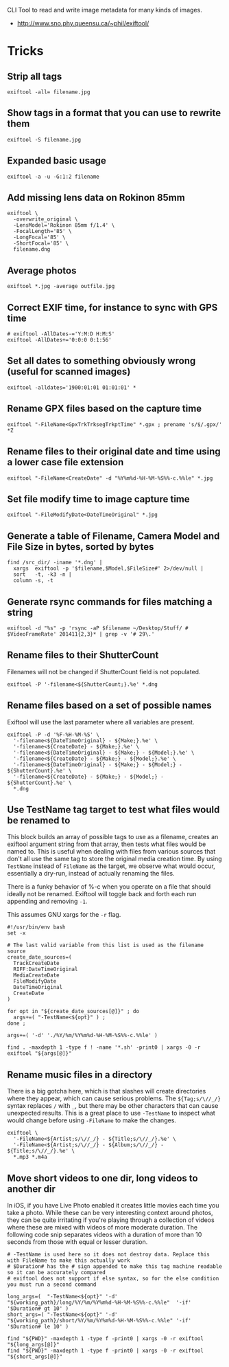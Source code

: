CLI Tool to read and write image metadata for many kinds of images.

- <http://www.sno.phy.queensu.ca/~phil/exiftool/>

# Tricks

## Strip all tags

```
exiftool -all= filename.jpg
```

## Show tags in a format that you can use to rewrite them

```
exiftool -S filename.jpg
```

## Expanded basic usage

```
exiftool -a -u -G:1:2 filename
```

## Add missing lens data on Rokinon 85mm

```
exiftool \
  -overwrite_original \
  -LensModel='Rokinon 85mm f/1.4' \
  -FocalLength='85' \
  -LongFocal='85' \
  -ShortFocal='85' \
  filename.dng
```

## Average photos

```
exiftool *.jpg -average outfile.jpg
```

## Correct EXIF time, for instance to sync with GPS time

```
# exiftool -AllDates-='Y:M:D H:M:S'
exiftool -AllDates+='0:0:0 0:1:56'
```

## Set all dates to something obviously wrong (useful for scanned images)

```
exiftool -alldates='1900:01:01 01:01:01' *
```

## Rename GPX files based on the capture time

```
exiftool "-FileName<GpxTrkTrksegTrkptTime" *.gpx ; prename 's/$/.gpx/' *Z
```

## Rename files to their original date and time using a lower case file extension

```
exiftool "-FileName<CreateDate" -d "%Y%m%d-%H-%M-%S%%-c.%%le" *.jpg
```

## Set file modify time to image capture time

```
exiftool "-FileModifyDate<DateTimeOriginal" *.jpg
```

## Generate a table of Filename, Camera Model and File Size in bytes, sorted by bytes

```
find /src_dir/ -iname '*.dng' |
  xargs  exiftool -p '$filename,$Model,$FileSize#' 2>/dev/null |
  sort   -t, -k3 -n |
  column -s, -t
```

## Generate rsync commands for files matching a string

```
exiftool -d "%s" -p 'rsync -aP $filename ~/Desktop/Stuff/ # $VideoFrameRate' 201411{2,3}* | grep -v '# 29\.'
```

## Rename files to their ShutterCount

Filenames will not be changed if ShutterCount field is not populated.

```
exiftool -P '-filename<${ShutterCount;}.%e' *.dng
```

## Rename files based on a set of possible names

Exiftool will use the last parameter where all variables are present.

```
exiftool -P -d '%F-%H-%M-%S' \
  '-filename<${DateTimeOriginal} - ${Make;}.%e' \
  '-filename<${CreateDate} - ${Make;}.%e' \
  '-filename<${DateTimeOriginal} - ${Make;} - ${Model;}.%e' \
  '-filename<${CreateDate} - ${Make;} - ${Model;}.%e' \
  '-filename<${DateTimeOriginal} - ${Make;} - ${Model;} - ${ShutterCount}.%e' \
  '-filename<${CreateDate} - ${Make;} - ${Model;} - ${ShutterCount}.%e' \
  *.dng
```

## Use TestName tag target to test what files would be renamed to

This block builds an array of possible tags to use as a filename, creates an exiftool argument string from that array, then tests what files would be named to. This is useful when dealing with files from various sources that don't all use the same tag to store the original media creation time. By using `TestName` instead of `FileName` as the target, we observe what would occur, essentially a dry-run, instead of actually renaming the files.

There is a funky behavior of %-c when you operate on a file that should ideally not be renamed. Exiftool will toggle back and forth each run appending and removing `-1`.

This assumes GNU xargs for the `-r` flag.

```
#!/usr/bin/env bash
set -x

# The last valid variable from this list is used as the filename source
create_date_sources=(
  TrackCreateDate
  RIFF:DateTimeOriginal
  MediaCreateDate
  FileModifyDate
  DateTimeOriginal
  CreateDate
)

for opt in "${create_date_sources[@]}" ; do
  args+=( "-TestName<${opt}" ) ;
done ;

args+=( '-d' './%Y/%m/%Y%m%d-%H-%M-%S%%-c.%%le' )

find . -maxdepth 1 -type f ! -name '*.sh' -print0 | xargs -0 -r exiftool "${args[@]}"
```

## Rename music files in a directory

There is a big gotcha here, which is that slashes will create directories where they appear, which can cause serious problems. The `${Tag;s/\//_/}` syntax replaces `/` with `_`, but there may be other characters that can cause unexpected results. This is a great place to use `-TestName` to inspect what would change before using `-FileName` to make the changes.

```
exiftool \
  '-FileName<${Artist;s/\//_/} - ${Title;s/\//_/}.%e' \
  '-FileName<${Artist;s/\//_/} - ${Album;s/\//_/} - ${Title;s/\//_/}.%e' \
  *.mp3 *.m4a
```

## Move short videos to one dir, long videos to another dir

In iOS, if you have Live Photo enabled it creates little movies each time you take a photo. While these can be very interesting context around photos, they can be quite irritating if you're playing through a collection of videos where these are mixed with videos of more moderate duration. The following code snip separates videos with a duration of more than 10 seconds from those with equal or lesser duration.

```
# -TestName is used here so it does not destroy data. Replace this with FileName to make this actually work
# $Duration# has the # sign appended to make this tag machine readable so it can be accurately compared
# exiftool does not support if else syntax, so for the else condition you must run a second command

long_args=(  "-TestName<${opt}" '-d' "${working_path}/long/%Y/%m/%Y%m%d-%H-%M-%S%%-c.%%le"  '-if' '$Duration# gt 10' )
short_args=( "-TestName<${opt}" '-d' "${working_path}/short/%Y/%m/%Y%m%d-%H-%M-%S%%-c.%%le" '-if' '$Duration# le 10' )

find "${PWD}" -maxdepth 1 -type f -print0 | xargs -0 -r exiftool "${long_args[@]}"
find "${PWD}" -maxdepth 1 -type f -print0 | xargs -0 -r exiftool "${short_args[@]}"
```
